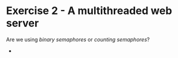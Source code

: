 # Exercise 2 - A multithreaded web server

Are we using _binary semaphores_ or _counting semaphores_?

-
